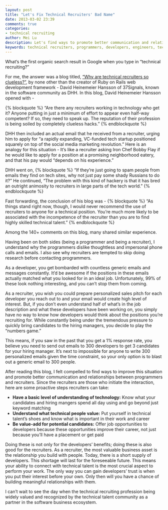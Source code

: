 ```yaml
---
layout: post
title: "Let's Fix Technical Recruiters' Bad Name"
date: 2013-03-02 23:39
comments: true
categories:
- technical recruiting
author: Mei Lu
description: Let's find ways to promote better communication and relationships between programmers and recruiters. Here are the proactive actions technical recruiters can take to fix the reputation of the profession among the programmers.
keywords: technical recruiters, programmers, developers, engineers, technical recruiting email, DHH, Ruby on Rails, 37signals, relationship building
---
```

<p>
What‘s the first organic search result in Google when you type in “technical recruiting?”
</p>
<p>
For me, the answer was a blog titled, 
<a href="http://37signals.com/svn/posts/2598-why-are-technical-recruiters-so-clueless">“Why are technical recruiters so clueless?”</a>, by none other than the creator of Ruby on Rails web development framework - David Heinemeier Hansson of 37Signals, known in the software community as DHH.
<!-- More -->In this blog, David Heinemeier Hansson opened with  -
</p>
{% blockquote %}
“Are there any recruiters working in technology who get it? Anyone putting in just a minimum of effort to appear even half-way competent? If so, they need to speak up. The reputation of their profession is being soiled by completely clueless hacks.”
{% endblockquote %}
<p>
DHH then included an actual email that he received from a recruiter, urging him to apply for “a rapidly expanding, VC-funded tech startup positioned squarely on top of the social media marketing revolution.”  Here is an analogy for this situation - 
It’s like a recruiter asking Iron Chef Bobby Flay if he would like to apply for a position at a promising neighborhood eatery, and that his pay would &ldquo;depends on his experience.&rdquo;
</p>
<p>
DHH went on, 
{% blockquote %}
“If they’re just going to spam people from emails they find on tech sites, why not just pay some shady Russians to do it?”  He continued, “The problem with this kind of hackery is that it has bred an outright animosity to recruiters in large parts of the tech world.”
{% endblockquote %}
</p>
<p>
Fast forwarding, the conclusion of his blog was -
{% blockquote %}
“As things stand right now, though, I would never recommend the use of recruiters to anyone for a technical position. You’re much more likely to be associated with the incompetence of the recruiter than you are to find highly skilled technical talent.”
{% endblockquote %}
</p>
<p>
Among the 140+ comments on this blog, many shared similar experience.
</p>
<p>
Having been on both sides (being a programmer and being a recruiter), I understand why the programmers dislike thoughtless and impersonal phone calls and emails.  I also see why recruiters are tempted to skip doing research before contacting programmers.
</p>
<p>
As a developer, you get bombarded with countless generic emails and messages constantly.  It’d be awesome if the positions in these emails actually matched what you looked for in an ideal job.  Unfortunately, 99% of these look nothing interesting, and you can’t stop them from coming.
</p>
<p>
As a recruiter, you wish you could prepare personalized sales pitch for each developer you reach out to and your email would create high level of interest.  But, if you don’t even understand half of what’s in the job description and what these developers have been working on, you simply have no way to know how developers would think about the positions you’re recruiting for.  While constantly being under the tremendous pressure to quickly bring candidates to the hiring managers, you decide to play the “numbers game.”
</p>
<p>
This means, if you saw in the past that you get a 1% response rate, you believe you need to send out emails to 300 developers to get 3 candidates for your hiring manager.  It’s next to impossible for anyone to write 300 personalized emails given the time constraint, so your only option is to blast out a generic email to 300 people.
</p>
<p>
After reading this blog, I felt compelled to find ways to improve this situation and promote better communication and relationships between programmers and recruiters.  Since the recruiters are those who initiate the interaction, here are some proactive steps recruiters can take:
<ul>
<li>
<strong>Have a basic level of understanding of technology:</strong> Know what your candidates and hiring mangers spend all day using and go beyond just keyword matching
</li>
<li>
<strong>Understand what technical people value:</strong> Put yourself in technical talent’s shoes and know what is important in their work and career
</li>
<li>
<strong>Be value-add for potential candidates:</strong> Offer job opportunities to developers because these opportunities improve their career, not just because you’ll have a placement or get paid
</li>
</ul>
<p>
Doing these is not only for the developers’ benefits; doing these is also good for the recruiters.  As a recruiter, the most valuable business asset is the relationship you build with people.  Today, there is a short supply of developers.  This shortage will last for the foreseeable future.  This means your ability to connect with technical talent is the most crucial aspect to perform your work.  The only way you can gain developers’ trust is when you put their interest before your own.  Only then will you have a chance of building meaningful relationships with them.
</p>
<p>
I can’t wait to see the day when the technical recruiting profession being widely valued and recognized by the technical talent community as a partner in the software business ecosystem.
</p>